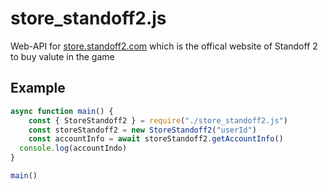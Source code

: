 # store_standoff2.js
Web-API for [store.standoff2.com](https://store.standoff2.com) which is the offical website of Standoff 2 to buy  valute in the game

## Example
```JavaScript
async function main() {
	const { StoreStandoff2 } = require("./store_standoff2.js")
	const storeStandoff2 = new StoreStandoff2("userId")
	const accountInfo = await storeStandoff2.getAccountInfo()
  console.log(accountIndo)
}

main()
```
